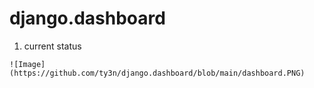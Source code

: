 # django.dashboard
1. current status
```
![Image](https://github.com/ty3n/django.dashboard/blob/main/dashboard.PNG)
